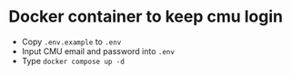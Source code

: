 # Docker container to keep cmu login

- Copy `.env.example` to `.env`
- Input CMU email and password into `.env`
- Type `docker compose up -d`
